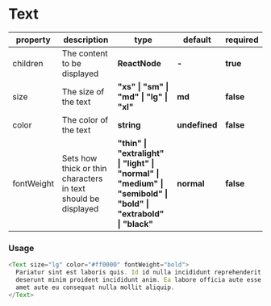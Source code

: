 # Text

| property   | description                                                   | type                                                                                                            | default       | required  |
| ---------- | ------------------------------------------------------------- | --------------------------------------------------------------------------------------------------------------- | ------------- | --------- |
| children   | The content to be displayed                                   | **ReactNode**                                                                                                   | **-**         | **true**  |
| size       | The size of the text                                          | **"xs" \| "sm" \| "md" \| "lg" \| "xl"**                                                                        | **md**        | **false** |
| color      | The color of the text                                         | **string**                                                                                                      | **undefined** | **false** |
| fontWeight | Sets how thick or thin characters in text should be displayed | **"thin" \| "extralight" \| "light" \| "normal" \| "medium" \| "semibold" \| "bold" \| "extrabold" \| "black"** | **normal**    | **false** |

### Usage

```js
<Text size="lg" color="#ff0000" fontWeight="bold">
  Pariatur sint est laboris quis. Id id nulla incididunt reprehenderit sunt
  deserunt minim proident incididunt anim. Ea labore officia aute esse et in
  amet aute eu consequat nulla mollit aliquip.
</Text>
```
